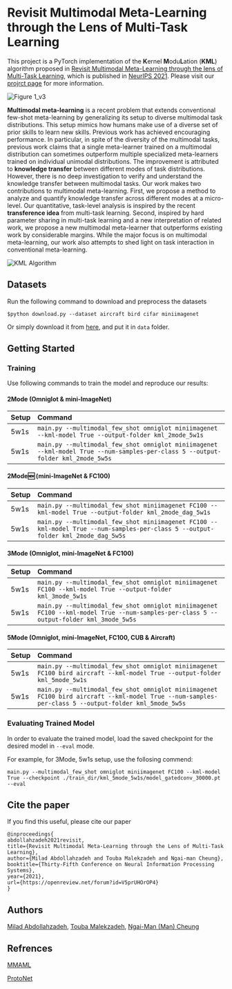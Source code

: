 # Revisit Multimodal Meta-Learning through the Lens of Multi-Task Learning

This project is a PyTorch implementation of the **K**ernel **M**odu**L**ation (**KML**) algorithm proposed in [Revisit Multimodal Meta-Learning through the lens of Multi-Task Learning](https://arxiv.org/pdf/2110.14202.pdf), which is published in [NeurIPS 2021](https://neurips.cc/). Please visit our [projrct page](https://miladabd.github.io/KML/) for more information.

![Figure 1_v3](https://user-images.githubusercontent.com/29326313/137575589-e8e4e88f-813f-4eed-b4ac-c05672f018b8.jpg)

**Multimodal meta-learning** is a recent problem that extends conventional few-shot meta-learning by generalizing its setup to diverse multimodal task distributions. This setup mimics how humans make use of a diverse set of prior skills to learn new skills. Previous work has achieved encouraging performance. In particular, in spite of the diversity of the multimodal tasks, previous work claims that a single meta-learner trained on a multimodal distribution can sometimes outperform multiple specialized meta-learners trained on individual unimodal distributions. The improvement is attributed to **knowledge transfer** between different modes of task distributions. However, there is no deep investigation to verify and understand the knowledge transfer between multimodal tasks. Our work makes two contributions to multimodal meta-learning. First, we propose a method to analyze and quantify knowledge transfer across different modes at a micro-level. Our quantitative, task-level analysis is inspired by the recent **transference idea** from multi-task learning. Second, inspired by hard parameter sharing in multi-task learning and a new interpretation of related work, we propose a new multimodal meta-learner that outperforms existing work by considerable margins. While the major focus is on multimodal meta-learning, our work also attempts to shed light on task interaction in conventional meta-learning.

![KML Algorithm](https://user-images.githubusercontent.com/29326313/137575826-123726c9-5414-43ad-8217-d463c356b047.jpg)

## Datasets

Run the following command to download and preprocess the datasets

`$python download.py --dataset aircraft bird cifar miniimagenet`

Or simply download it from 
[here](https://drive.google.com/file/d/1a5dfLQVBSTTLTo6QXXb5eoA6PWipVCAR/view?usp=sharing),
and put it in `data` folder.



## Getting Started

### Training

Use following commands to train the model and reproduce our results:


#### 2Mode (Omniglot & mini-ImageNet)

| Setup         | Command       |
| ------------- |:-------------|
| 5w1s          | `main.py --multimodal_few_shot omniglot miniimagenet --kml-model True --output-folder kml_2mode_5w1s`|
| 5w1s          | `main.py --multimodal_few_shot omniglot miniimagenet --kml-model True --num-samples-per-class 5 --output-folder kml_2mode_5w5s` |

#### 2Mode:new: (mini-ImageNet & FC100)

| Setup         | Command       |
| ------------- |:-------------|
| 5w1s          | `main.py --multimodal_few_shot miniimagenet FC100 --kml-model True --output-folder kml_2mode_dag_5w1s`|
| 5w1s          | `main.py --multimodal_few_shot miniimagenet FC100 --kml-model True --num-samples-per-class 5 --output-folder kml_2mode_dag_5w5s` |

#### 3Mode (Omniglot, mini-ImageNet & FC100)

| Setup         | Command       |
| ------------- |:-------------|
| 5w1s          | `main.py --multimodal_few_shot omniglot miniimagenet FC100 --kml-model True --output-folder kml_3mode_5w1s`|
| 5w1s          | `main.py --multimodal_few_shot omniglot miniimagenet FC100 --kml-model True --num-samples-per-class 5 --output-folder kml_3mode_5w5s` |

#### 5Mode (Omniglot, mini-ImageNet, FC100, CUB & Aircraft)

| Setup         | Command       |
| ------------- |:-------------|
| 5w1s          | `main.py --multimodal_few_shot omniglot miniimagenet FC100 bird aircraft --kml-model True --output-folder kml_5mode_5w1s`|
| 5w1s          | `main.py --multimodal_few_shot omniglot miniimagenet FC100 bird aircraft --kml-model True --num-samples-per-class 5 --output-folder kml_5mode_5w5s` |

### Evaluating Trained Model
In order to evaluate the trained model, load the saved checkpoint for the desired model in `--eval` mode.

For example, for 3Mode, 5w1s setup, use the follosing commend:

`main.py --multimodal_few_shot omniglot miniimagenet FC100 --kml-model True --checkpoint ./train_dir/kml_5mode_5w1s/model_gatedconv_30000.pt --eval`

## Cite the paper

If you find this useful, please cite our paper

```
@inproceedings{
abdollahzadeh2021revisit,
title={Revisit Multimodal Meta-Learning through the Lens of Multi-Task Learning},
author={Milad Abdollahzadeh and Touba Malekzadeh and Ngai-man Cheung},
booktitle={Thirty-Fifth Conference on Neural Information Processing Systems},
year={2021},
url={https://openreview.net/forum?id=V5prUHOrOP4}
}
```


## Authors
[Milad Abdollahzadeh](https://miladabd.github.io), [Touba Malekzadeh](https://scholar.google.com/citations?user=DgnZKiQAAAAJ&hl=en), [Ngai-Man (Man) Cheung](https://istd.sutd.edu.sg/people/faculty/ngai-man-man-cheung) 


## Refrences
[MMAML](https://github.com/shaohua0116/MMAML-Classification)

[ProtoNet](https://github.com/jakesnell/prototypical-networks)


